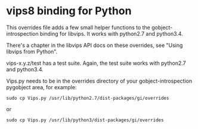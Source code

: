 # vips8 binding for Python

This overrides file adds a few small helper functions to the 
gobject-introspection binding for libvips. It works with python2.7 and
python3.4.

There's a chapter in the libvips API docs on these overrides, see "Using
libvips from Python". 

vips-x.y.z/test has a test suite. Again, the test suite works with python2.7
and python3.4.

Vips.py needs to be in the overrides directory of your gobject-introspection
pygobject area, for example:

    sudo cp Vips.py /usr/lib/python2.7/dist-packages/gi/overrides

or 

    sudo cp Vips.py /usr/lib/python3/dist-packages/gi/overrides

